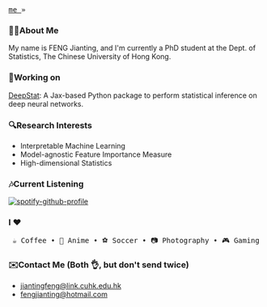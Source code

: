 <p align="left"> 
 <samp> 
   <a href="https://jiantingfeng.github.io/" display="inline-block"> me </a> »
<!--    <a href="http://blog.jiantingfeng.vip" display="inline-block"> blog </a> » -->
<!--    <a href="https://github.com/JiantingFeng/dotfiles" display="inline-block"> dotfiles </a>
<!--   <a href="https://github.com/JiantingFeng/scripts" display="inline-block"> scripts </a> -->
 </samp>
</p>

### 🕵️‍♀️About Me
My name is FENG Jianting, and I'm currently a PhD student at the Dept. of Statistics, The Chinese University of Hong Kong.

### 💪Working on

[DeepStat](https://github.com/JiantingFeng/deepstat): A Jax-based Python package to perform statistical inference on deep neural networks.

### 🔍Research Interests
- Interpretable Machine Learning
 - Model-agnostic Feature Importance Measure
- High-dimensional Statistics

### 🎶Current Listening
[![spotify-github-profile](https://spotify-github-profile.vercel.app/api/view?uid=31hagi73kurhgw7kr7tgyvicdhfq&cover_image=true&theme=natemoo-re&show_offline=false&background_color=121212&interchange=false&bar_color=d375ff&bar_color_cover=true)](https://github.com/kittinan/spotify-github-profile)



### I ♥

<p align="center">
  <samp>
<!--    <span> Machine Learning </span> •
   <span> Statistics </span> •
   <span> Python </span> •
   <span> Formula 1 </span> • -->
   <span> ☕️ Coffee </span> •
   <span> 🎨 Anime </span> •
   <span> ⚽️ Soccer </span> •
   <span> 📷 Photography </span> •
   <span> 🎮 Gaming </span> 
  </samp>
</p>

### ✉️Contact Me (Both 👌, but don't send twice)
- [jiantingfeng@link.cuhk.edu.hk](mailto:jiantingfeng@link.cuhk.edu.hk)
- [fengjianting@hotmail.com](mailto:fengjianting@hotmail.com)


<!-- ![](https://leetcard.jacoblin.cool/gianting01?border=0&radius=20&ext=heatmap#gh-light-mode-only)
![]([https://leetcard.jacoblin.cool/gianting01?border=0&radius=20&ext=heatmap#gh-light-mode-only](https://leetcard.jacoblin.cool/gianting01?border=0&radius=20&ext=heatmap&theme=dark#gh-dark-mode-only))
 -->

<!-- ### **Tested positive for COVID, good luck.**

### Education

- 2023~2027(Expected), upcoming PhD student in Statistics, The Chinese University of Hong Kong
- 2018-2022, BSc in Information and Computing Science, Beijing Institute of Technology
 -->
